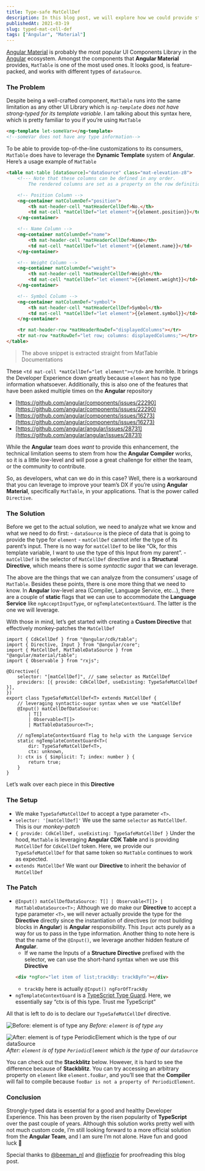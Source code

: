 ```yaml
---
title: Type-safe MatCellDef
description: In this blog post, we will explore how we could provide strong-types for Template Variable in the MatCellDef
publishedAt: 2021-03-19
slug: typed-mat-cell-def
tags: ["Angular", "Material"]
---
```


[Angular Material](https://material.angular.io/) is probably the most popular UI Components Library in the [Angular](https://angular.io/) ecosystem. Amongst the components that **Angular Material** provides, `MatTable` is one of the most used ones. It looks good, is feature-packed, and works with different types of `dataSource`.

### The Problem

Despite being a well-crafted component, `MatTable` runs into the same limitation as any other UI Library which is _`ng-template` does not have strong-typed for its template variable_. I am talking about this syntax here, which is pretty familiar to you if you’re using `MatTable`

```html
<ng-template let-someVar></ng-template>
<!--someVar does not have any type information-->
```

To be able to provide top-of-the-line customizations to its consumers, `MatTable` does have to leverage the **Dynamic Template** system of **Angular**. Here’s a usage example of `MatTable`

```html
<table mat-table [dataSource]="dataSource" class="mat-elevation-z8">
    <!--- Note that these columns can be defined in any order.
        The rendered columns are set as a property on the row definition" -->

    <!-- Position Column -->
    <ng-container matColumnDef="position">
        <th mat-header-cell *matHeaderCellDef>No.</th>
        <td mat-cell *matCellDef="let element">{{element.position}}</td>
    </ng-container>

    <!-- Name Column -->
    <ng-container matColumnDef="name">
        <th mat-header-cell *matHeaderCellDef>Name</th>
        <td mat-cell *matCellDef="let element">{{element.name}}</td>
    </ng-container>

    <!-- Weight Column -->
    <ng-container matColumnDef="weight">
        <th mat-header-cell *matHeaderCellDef>Weight</th>
        <td mat-cell *matCellDef="let element">{{element.weight}}</td>
    </ng-container>

    <!-- Symbol Column -->
    <ng-container matColumnDef="symbol">
        <th mat-header-cell *matHeaderCellDef>Symbol</th>
        <td mat-cell *matCellDef="let element">{{element.symbol}}</td>
    </ng-container>

    <tr mat-header-row *matHeaderRowDef="displayedColumns"></tr>
    <tr mat-row *matRowDef="let row; columns: displayedColumns;"></tr>
</table>
```

> The above snippet is extracted straight from MatTable Documentations

These `<td mat-cell *matCellDef="let element"></td>` are horrible. It brings the Developer Experience down greatly because `element` has no type information whatsoever. Additionally, this is also one of the features that have been asked multiple times on the **Angular** repository

-   [https://github.com/angular/components/issues/22290](https://github.com/angular/components/issues/22290)
-   [https://github.com/angular/components/issues/16273](https://github.com/angular/components/issues/16273)
-   [https://github.com/angular/angular/issues/28731](https://github.com/angular/angular/issues/28731)

While the **Angular** team does _want_ to provide this enhancement, the technical limitation seems to stem from how the **Angular Compiler** works, so it is a little low-level and will pose a great challenge for either the team, or the community to contribute.

So, as developers, what can we do in this case? Well, there is a workaround that you can leverage to improve your team’s DX if you’re using **Angular Material**, specifically `MatTable`, in your applications. That is the power called `Directive`.

### The Solution

Before we get to the actual solution, we need to analyze what we know and what we need to do first: - `dataSource` is the piece of data that is going to provide the type for `element` - `matCellDef` cannot infer the type of its parent’s input. There is no way for `matCellDef` to be like “Ok, for this template variable, I want to use the type of this Input from my parent”. - `matCellDef` is the selector of `MatCellDef` directive and is a **Structural Directive**, which means there is some _syntactic sugar_ that we can leverage.

The above are the things that we can analyze from the consumers’ usage of `MatTable`. Besides these points, there is one more thing that we need to know. In **Angular** low-level area (Compiler, Language Service, etc…), there are a couple of **static** flags that we can use to accommodate the **Language Service** like `ngAcceptInputType`, or `ngTemplateContextGuard`. The latter is the one we will leverage.

With those in mind, let’s get started with creating a **Custom Directive** that effectively monkey-patches the `MatCellDef`

```tsx
import { CdkCellDef } from "@angular/cdk/table";
import { Directive, Input } from "@angular/core";
import { MatCellDef, MatTableDataSource } from "@angular/material/table";
import { Observable } from "rxjs";

@Directive({
    selector: "[matCellDef]", // same selector as MatCellDef
    providers: [{ provide: CdkCellDef, useExisting: TypeSafeMatCellDef }],
})
export class TypeSafeMatCellDef<T> extends MatCellDef {
    // leveraging syntactic-sugar syntax when we use *matCellDef
    @Input() matCellDefDataSource:
        | T[]
        | Observable<T[]>
        | MatTableDataSource<T>;

    // ngTemplateContextGuard flag to help with the Language Service
    static ngTemplateContextGuard<T>(
        dir: TypeSafeMatCellDef<T>,
        ctx: unknown,
    ): ctx is { $implicit: T; index: number } {
        return true;
    }
}
```

Let’s walk over each piece in this **Directive**

### The Setup

-   We make `TypeSafeMatCellDef` to accept a type parameter `<T>`.
-   `selector: '[matCellDef]'` We use the same `selector` as `MatCellDef`. This is our _monkey-patch_
-   `{ provide: CdkCellDef, useExisting: TypeSafeMatCellDef }` Under the hood, `MatTable` is leveraging **Angular CDK Table** and is providing `MatCellDef` for `CdkCellDef` token. Here, we provide our `TypeSafeMatCellDef` for that same token so `MatTable` continues to work as expected.
-   `extends MatCellDef` We want our **Directive** to inherit the behavior of `MatCellDef`

### The Patch

-   `@Input() matCellDefDataSource: T[] | Observable<T[]> | MatTableDataSource<T>;` Although we do make our **Directive** to accept a type parameter `<T>`, we will never actually provide the type for the **Directive** directly since the instantiation of directives (or most building blocks in **Angular**) is **Angular** responsibility. This `Input` acts purely as a way for us to pass in the type information. Another thing to note here is that the name of the `@Input()`, we leverage another hidden feature of **Angular**.
    -   If we name the Inputs of a **Structure Directive** prefixed with the selector, we can use the short-hand syntax when we use this **Directive**
    ```html
    <div *ngFor="let item of list;trackBy: trackByFn"></div>
    ```
    -   `trackBy` here is actually `@Input() ngForOfTrackBy`
-   `ngTemplateContextGuard` is a [TypeScript Type Guard](https://www.typescriptlang.org/docs/handbook/advanced-types.html#user-defined-type-guards). Here, we essentially say “ctx is of this type. Trust me TypeScript”

All that is left to do is to declare our `TypeSafeMatCellDef` directive.

![Before: `element` is of type `any`](https://i.imgur.com/oIzkuT2.png)
_Before: `element` is of type `any`_

![After: `element` is of type `PeriodicElement` which is the type of our `dataSource`](https://i.imgur.com/1ga8tiV.png)
_After: `element` is of type `PeriodicElement` which is the type of our `dataSource`_

You can check out the **Stackblitz** below. However, it is hard to see the difference because of **Stackblitz**. You can try accessing an arbitrary property on `element` like `element.fooBar`, and you’ll see that the **Compiler** will fail to compile because `fooBar is not a property of PeriodicElement`.

### Conclusion

Strongly-typed data is essential for a good and healthy Developer Experience. This has been proven by the risen popularity of **TypeScript** over the past couple of years. Although this solution works pretty well with not much custom code, I’m still looking forward to a more official solution from the **Angular Team**, and I am sure I’m not alone. Have fun and good luck 👋

Special thanks to [@beeman_nl](https://twitter.com/beeman_nl?s=20) and [@jefiozie](https://twitter.com/jefiozie) for proofreading this blog post.
